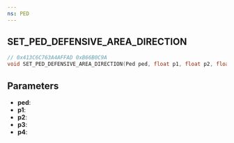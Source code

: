 ```yaml
---
ns: PED
---
```

## SET_PED_DEFENSIVE_AREA_DIRECTION

```c
// 0x413C6C763A4AFFAD 0xB66B0C9A
void SET_PED_DEFENSIVE_AREA_DIRECTION(Ped ped, float p1, float p2, float p3, BOOL p4);
```

## Parameters
* **ped**:
* **p1**:
* **p2**:
* **p3**:
* **p4**:
